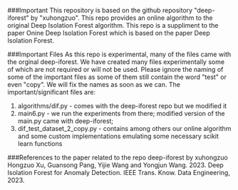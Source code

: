###Important
This repository is based on the github repository "deep-iforest" by "xuhongzuo". This repo provides an online algorithm to the original
Deep Isolation Forest algorithm. This repo is a suppliment to the paper Onine Deep Isolation Forest which is based on the paper Deep Isolation 
Forest. 

###Important Files
As this repo is experimental, many of the files came with the orginal deep-iforest. We have created many files experimentally some of
which are not required or will not be used. Please ignore the naming of some of the important files as some of them still contain the 
word "test" or even "copy". We will fix the names as soon as we can. The important/significant files are:
1. algorithms/dif.py - comes with the deep-iforest repo but we modified it 
2. main6.py - we run the experiments from there; modified version of the main.py came with deep-iforest; 
3. dif_test_dataset_2_copy.py - contains among others our online algorithm and some custom implementations emulating some necessary scikit learn functions 
 
###References to the paper related to the repo deep-iforest by xuhongzuo
Hongzuo Xu, Guansong Pang, Yijie Wang and Yongjun Wang. 2023.
Deep Isolation Forest for Anomaly Detection. IEEE Trans. Know. Data
Engineering, 2023.
